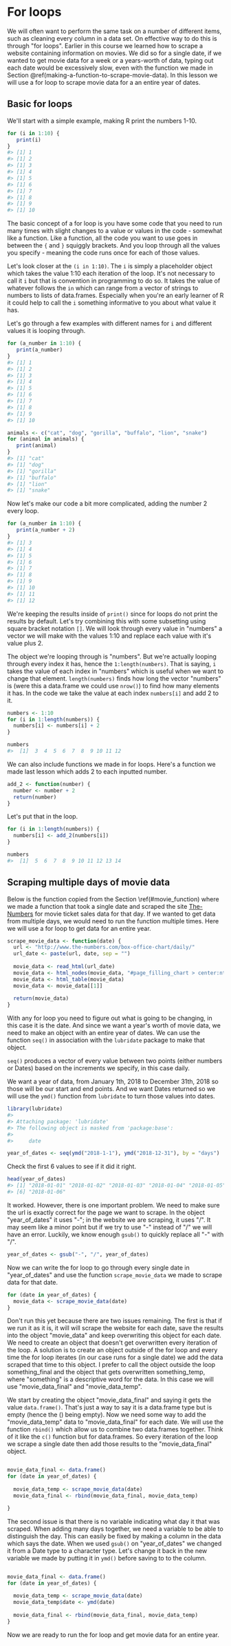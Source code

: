 
# For loops

We will often want to perform the same task on a number of different items, such as cleaning every column in a data set. On effective way to do this is through "for loops". Earlier in this course we learned how to scrape a website containing information on movies. We did so for a single date, if we wanted to get movie data for a week or a years-worth of data, typing out each date would be excessively slow, even with the function we made in Section \@ref(making-a-function-to-scrape-movie-data). In this lesson we will use a for loop to scrape movie data for a an entire year of dates. 

## Basic for loops

We'll start with a simple example, making R print the numbers 1-10. 


```r
for (i in 1:10) {
   print(i)
}
#> [1] 1
#> [1] 2
#> [1] 3
#> [1] 4
#> [1] 5
#> [1] 6
#> [1] 7
#> [1] 8
#> [1] 9
#> [1] 10
```

The basic concept of a for loop is you have some code that you need to run many times with slight changes to a value or values in the code - somewhat like a function. Like a function, all the code you want to use goes in between the `{` and `}` squiggly brackets. And you loop through all the values you specify - meaning the code runs once for each of those values. 

Let's look closer at the `(i in 1:10)`. The `i` is simply a placeholder object which takes the value 1:10 each iteration of the loop. It's not necessary to call it `i` but that is convention in programming to do so. It takes the value of whatever follows the `in` which can range from a vector of strings to numbers to lists of data.frames. Especially when you're an early learner of R it could help to call the `i` something informative to you about what value it has. 

Let's go through a few examples with different names for `i` and different values it is looping through. 


```r
for (a_number in 1:10) {
   print(a_number)
}
#> [1] 1
#> [1] 2
#> [1] 3
#> [1] 4
#> [1] 5
#> [1] 6
#> [1] 7
#> [1] 8
#> [1] 9
#> [1] 10
```



```r
animals <- c("cat", "dog", "gorilla", "buffalo", "lion", "snake")
for (animal in animals) {
   print(animal)
}
#> [1] "cat"
#> [1] "dog"
#> [1] "gorilla"
#> [1] "buffalo"
#> [1] "lion"
#> [1] "snake"
```

Now let's make our code a bit more complicated, adding the number 2 every loop. 


```r
for (a_number in 1:10) {
   print(a_number + 2)
}
#> [1] 3
#> [1] 4
#> [1] 5
#> [1] 6
#> [1] 7
#> [1] 8
#> [1] 9
#> [1] 10
#> [1] 11
#> [1] 12
```

We're keeping the results inside of `print()` since for loops do not print the results by default. Let's try combining this with some subsetting using square bracket notation `[]`. We will look through every value in "numbers" a vector we will make with the values 1:10 and replace each value with it's value plus 2.

The object we're looping through is "numbers". But we're actually looping through every index it has, hence the `1:length(numbers)`. That is saying, `i` takes the value of each index in "numbers" which is useful when we want to change that element. `length(numbers)` finds how long the vector "numbers" is (were this a data.frame we could use `nrow()`) to find how many elements it has. In the code we take the value at each index `numbers[i]` and add 2 to it. 


```r
numbers <- 1:10
for (i in 1:length(numbers)) {
  numbers[i] <- numbers[i] + 2
}
```


```r
numbers
#>  [1]  3  4  5  6  7  8  9 10 11 12
```

We can also include functions we made in for loops. Here's a function we made last lesson which adds 2 to each inputted number. 


```r
add_2 <- function(number) {
  number <- number + 2
  return(number)
}
```

Let's put that in the loop. 


```r
for (i in 1:length(numbers)) {
  numbers[i] <- add_2(numbers[i])
}
```


```r
numbers
#>  [1]  5  6  7  8  9 10 11 12 13 14
```


## Scraping multiple days of movie data

Below is the function copied from the Section \ref(#movie_function) where we made a function that took a single date and scraped the site [The-Numbers](https://www.the-numbers.com/) for movie ticket sales data for that day. If we wanted to get data from multiple days, we would need to run the function multiple times. Here we will use a for loop to get data for an entire year. 


```r
scrape_movie_data <- function(date) {
  url <- "http://www.the-numbers.com/box-office-chart/daily/"
  url_date <- paste(url, date, sep = "")
  
  movie_data <- read_html(url_date)
  movie_data <- html_nodes(movie_data, "#page_filling_chart > center:nth-child(2) > table")
  movie_data <- html_table(movie_data)
  movie_data <- movie_data[[1]]
  
  return(movie_data)
}
```

With any for loop you need to figure out what is going to be changing, in this case it is the date. And since we want a year's worth of movie data, we need to make an object with an entire year of dates. We can use the function `seq()` in association with the `lubridate` package to make that object.

`seq()` produces a vector of every value between two points (either numbers or Dates) based on the increments we specify, in this case daily. 

We want a year of data, from January 1th, 2018 to December 31th, 2018 so those will be our start and end points. And we want Dates returned so we will use the `ymd()` function from `lubridate` to turn those values into dates.


```r
library(lubridate)
#> 
#> Attaching package: 'lubridate'
#> The following object is masked from 'package:base':
#> 
#>     date
```



```r
year_of_dates <- seq(ymd("2018-1-1"), ymd("2018-12-31"), by = "days")
```

Check the first 6 values to see if it did it right.


```r
head(year_of_dates)
#> [1] "2018-01-01" "2018-01-02" "2018-01-03" "2018-01-04" "2018-01-05"
#> [6] "2018-01-06"
```

It worked. However, there is one important problem. We need to make sure the url is exactly correct for the page we want to scrape. In the object "year_of_dates" it uses "-"; in the website we are scraping, it uses "/". It may seem like a minor point but if we try to use "-" instead of "/" we will have an error. Luckily, we know enough `gsub()` to quickly replace all "-" with "/".


```r
year_of_dates <- gsub("-", "/", year_of_dates)
```

Now we can write the for loop to go through every single date in "year_of_dates" and use the function `scrape_movie_data` we made to scrape data for that date.


```r
for (date in year_of_dates) {
  movie_data <- scrape_movie_data(date)
}
```

Don't run this yet because there are two issues remaining. The first is that if we run it as it is, it will will scrape the website for each date, save the results into the object "movie_data" and keep overwriting this object for each date. We need to create an object that doesn't get overwritten every iteration of the loop. A solution is to create an object outside of the for loop and every time the for loop iterates (in our case runs for a single date) we add the data scraped that time to this object. I prefer to call the object outside the loop something_final and the object that gets overwritten something_temp, where "something" is a descriptive word for the data. In this case we will use "movie_data_final" and "movie_data_temp".

We start by creating the object "movie_data_final" and saying it gets the value `data.frame()`. That's just a way to say it is a data.frame type but is empty (hence the () being empty). Now we need some way to add the "movie_data_temp" data to "movie_data_final" for each date. We will use the function `rbind()` which allow us to combine two data.frames together. Think of it like the `c()` function but for data.frames. So every iteration of the loop we scrape a single date then add those results to the "movie_data_final" object.


```r

movie_data_final <- data.frame()
for (date in year_of_dates) {
  
  movie_data_temp <- scrape_movie_data(date)
  movie_data_final <- rbind(movie_data_final, movie_data_temp)

}
```

The second issue is that there is no variable indicating what day it that was scraped. When adding many days together, we need a variable to be able to distinguish the day. This can easily be fixed by making a column in the data which says the date. When we used `gsub()` on "year_of_dates" we changed it from a Date type to a character type. Let's change it back in the new variable we made by putting it in `ymd()` before saving to to the column.


```r

movie_data_final <- data.frame()
for (date in year_of_dates) {
  
  movie_data_temp <- scrape_movie_data(date)
  movie_data_temp$date <- ymd(date)
  
  movie_data_final <- rbind(movie_data_final, movie_data_temp)
}
```

Now we are ready to run the for loop and get movie data for an entire year.
